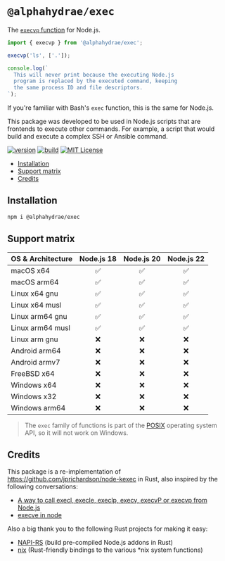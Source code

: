 # `@alphahydrae/exec`

The [`execvp` function](https://linux.die.net/man/3/execvp) for Node.js.

```js
import { execvp } from '@alphahydrae/exec';

execvp('ls', ['.']);

console.log(`
  This will never print because the executing Node.js
  program is replaced by the executed command, keeping
  the same process ID and file descriptors.
`);
```

If you're familiar with Bash's `exec` function, this is the same for Node.js.

This package was developed to be used in Node.js scripts that are frontends to
execute other commands. For example, a script that would build and execute a
complex SSH or Ansible command.

[![version](https://img.shields.io/npm/v/@alphahydrae/exec)](https://www.npmjs.com/package/@alphahydrae/exec)
[![build](https://github.com/AlphaHydrae/node-exec/actions/workflows/build.yml/badge.svg)](https://github.com/AlphaHydrae/node-exec/actions/workflows/build.yml)
[![MIT License](https://img.shields.io/static/v1?label=license&message=MIT&color=informational)](https://opensource.org/licenses/MIT)

<!-- START doctoc generated TOC please keep comment here to allow auto update -->
<!-- DON'T EDIT THIS SECTION, INSTEAD RE-RUN doctoc TO UPDATE -->

- [Installation](#installation)
- [Support matrix](#support-matrix)
- [Credits](#credits)

<!-- END doctoc generated TOC please keep comment here to allow auto update -->

## Installation

```bash
npm i @alphahydrae/exec
```

## Support matrix

| OS & Architecture | Node.js 18 | Node.js 20 | Node.js 22 |
| :---------------- | :--------: | :--------: | :--------: |
| macOS x64         |     ✅     |     ✅     |     ✅     |
| macOS arm64       |     ✅     |     ✅     |     ✅     |
| Linux x64 gnu     |     ✅     |     ✅     |     ✅     |
| Linux x64 musl    |     ✅     |     ✅     |     ✅     |
| Linux arm64 gnu   |     ✅     |     ✅     |     ✅     |
| Linux arm64 musl  |     ✅     |     ✅     |     ✅     |
| Linux arm gnu     |     ❌     |     ❌     |     ❌     |
| Android arm64     |     ❌     |     ❌     |     ❌     |
| Android armv7     |     ❌     |     ❌     |     ❌     |
| FreeBSD x64       |     ❌     |     ❌     |     ❌     |
| Windows x64       |     ❌     |     ❌     |     ❌     |
| Windows x32       |     ❌     |     ❌     |     ❌     |
| Windows arm64     |     ❌     |     ❌     |     ❌     |

> The `exec` family of functions is part of the
> [POSIX](https://en.wikipedia.org/wiki/POSIX) operating system API, so it will
> not work on Windows.

## Credits

This package is a re-implementation of
https://github.com/jprichardson/node-kexec in Rust, also inspired by the
following conversations:

- [A way to call execl, execle, execlp, execv, execvP or execvp from Node.js](https://stackoverflow.com/a/77774287/249893)
- [execve in node](https://groups.google.com/g/nodejs/c/4vtWG1KCQC4)

Also a big thank you to the following Rust projects for making it easy:

- [NAPI-RS](https://napi.rs) (build pre-compiled Node.js addons in Rust)
- [nix](https://docs.rs/nix) (Rust-friendly bindings to the various \*nix system functions)
